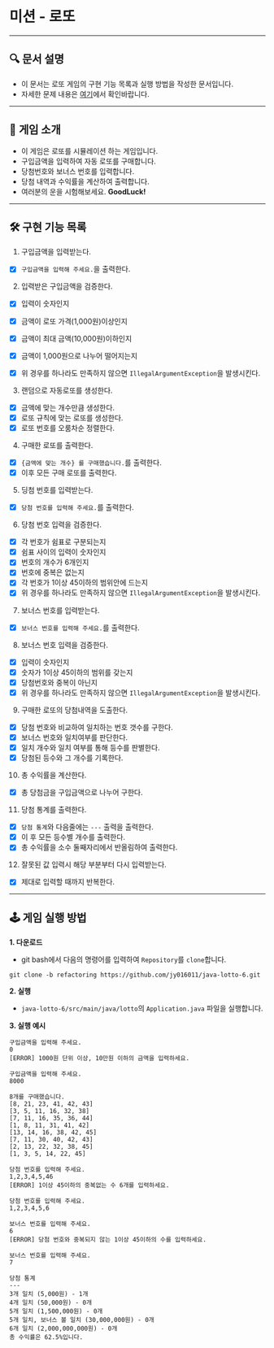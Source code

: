 # 미션 - 로또

---

## 🔍 문서 설명

- 이 문서는 로또 게임의 구현 기능 목록과 실행 방법을 작성한 문서입니다.
- 자세한 문제 내용은 [여기](https://github.com/jy016011/java-lotto-6/blob/main/README.md)에서 확인바랍니다.

---

## 🚀 게임 소개

- 이 게임은 로또를 시뮬레이션 하는 게임입니다.
- 구입금액을 입력하여 자동 로또를 구매합니다.
- 당첨번호와 보너스 번호를 입력합니다.
- 당첨 내역과 수익률을 계산하여 출력합니다.
- 여러분의 운을 시험해보세요. **GoodLuck!**

---

## 🛠 구현 기능 목록

1. 구입금액을 입력받는다.

- [X] `구입금액을 입력해 주세요.`을 출력한다.

2. 입력받은 구입금액을 검증한다.

- [X] 입력이 숫자인지
- [X] 금액이 로또 가격(1,000원)이상인지
- [X] 금액이 최대 금액(10,000원)이하인지
- [X] 금액이 1,000원으로 나누어 떨어지는지
- [X] 위 경우를 하나라도 만족하지 않으면 `IllegalArgumentException`을 발생시킨다.


3. 랜덤으로 자동로또를 생성한다.

- [X] 금액에 맞는 개수만큼 생성한다.
- [X] 로또 규칙에 맞는 로또를 생성한다.
- [X] 로또 번호를 오룸차순 정렬한다.

4. 구매한 로또를 출력한다.

- [X] `{금액에 맞는 개수} 를 구매했습니다.`를 출력한다.
- [X] 이후 모든 구매 로또를 출력한다.

5. 딩첨 번호를 입력받는다.

- [X] `당첨 번호를 입력해 주세요.`를 출력한다.

6. 당첨 번호 입력을 검증한다.

- [X] 각 번호가 쉼표로 구분되는지
- [X] 쉼표 사이의 입력이 숫자인지
- [X] 번호의 개수가 6개인지
- [X] 번호에 중복은 없는지
- [X] 각 번호가 1이상 45이하의 범위안에 드는지
- [X] 위 경우를 하나라도 만족하지 않으면 `IllegalArgumentException`을 발생시킨다.

7. 보너스 번호를 입력받는다.

- [X] `보너스 번호를 입력해 주세요.`를 출력한다.

8. 보너스 번호 입력을 검증한다.

- [X] 입력이 숫자인지
- [X] 숫자가 1이상 45이하의 범위를 갖는지
- [X] 당첨번호와 중복이 아닌지
- [X] 위 경우를 하나라도 만족하지 않으면 `IllegalArgumentException`을 발생시킨다.

9. 구매한 로또의 당첨내역을 도출한다.

- [X] 당첨 번호와 비교하여 일치하는 번호 갯수를 구한다.
- [X] 보너스 번호와 일치여부를 판단한다.
- [X] 일치 개수와 일치 여부를 통해 등수를 판별한다.
- [X] 당첨된 등수와 그 개수를 기록한다.

10. 총 수익률을 계산한다.

- [X] 총 당첨금을 구입금액으로 나누어 구한다.

11. 당첨 통계를 출력한다.

- [X] `당첨 통계`와 다음줄에는 `---` 출력을 출력한다.
- [X] 이 후 모든 등수별 개수를 출력한다.
- [X] 총 수익률을 소수 둘째자리에서 반올림하여 출력한다.

12. 잘못된 값 입력시 해당 부분부터 다시 입력받는다.

- [X] 제대로 입력할 때까지 반복한다.

---

## 🕹 게임 실행 방법

**1. 다운로드**

- git bash에서 다음의 명령어를 입력하여 `Repository`를 `clone`합니다.

```
git clone -b refactoring https://github.com/jy016011/java-lotto-6.git
```

**2. 실행**

- `java-lotto-6/src/main/java/lotto`의 `Application.java` 파일을 실행합니다.

**3. 실행 예시**

```
구입금액을 입력해 주세요.
0
[ERROR] 1000원 단위 이상, 10만원 이하의 금액을 입력하세요.

구입금액을 입력해 주세요.
8000

8개를 구매했습니다.
[8, 21, 23, 41, 42, 43] 
[3, 5, 11, 16, 32, 38] 
[7, 11, 16, 35, 36, 44] 
[1, 8, 11, 31, 41, 42] 
[13, 14, 16, 38, 42, 45] 
[7, 11, 30, 40, 42, 43] 
[2, 13, 22, 32, 38, 45] 
[1, 3, 5, 14, 22, 45]

당첨 번호를 입력해 주세요.
1,2,3,4,5,46
[ERROR] 1이상 45이하의 중복없는 수 6개를 입력하세요.

당첨 번호를 입력해 주세요.
1,2,3,4,5,6

보너스 번호를 입력해 주세요.
6
[ERROR] 당첨 번호와 중복되지 않는 1이상 45이하의 수를 입력하세요.

보너스 번호를 입력해 주세요.
7

당첨 통계
---
3개 일치 (5,000원) - 1개
4개 일치 (50,000원) - 0개
5개 일치 (1,500,000원) - 0개
5개 일치, 보너스 볼 일치 (30,000,000원) - 0개
6개 일치 (2,000,000,000원) - 0개
총 수익률은 62.5%입니다.
```
